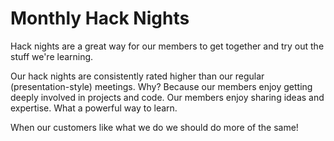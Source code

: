 Monthly Hack Nights
==

Hack nights are a great way for our members to get together and try out the stuff we're learning. 

Our hack nights are consistently rated higher than our regular (presentation-style) meetings. Why? Because our members enjoy getting deeply involved in projects and code. Our members enjoy sharing ideas and expertise. What a powerful way to learn.

When our customers like what we do we should do more of the same!


